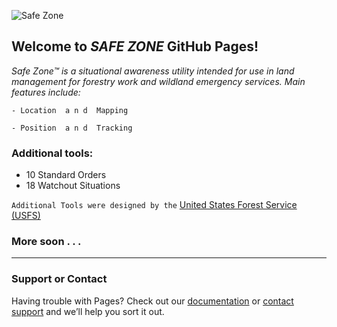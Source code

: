 ![Safe Zone](https://www.gravatar.com/userimage/57266990/1e9256e1fb002b3ca92c81425ebad7b9?size=120)
## Welcome to *SAFE ZONE* GitHub Pages! 



_Safe Zone™   is a situational awareness utility intended for use in land management  for forestry work and wildland emergency services.  Main features include:_
```
- Location  a n d  Mapping

- Position  a n d  Tracking
```
### Additional tools:

- 10 Standard Orders
- 18 Watchout Situations


`Additional Tools were designed by the` [United States Forest Service (USFS)](https://www.fs.fed.us/fire/safety/10_18/10_18.html)


### More soon . . .

__________


### Support or Contact

Having trouble with Pages? Check out our [documentation](https://help.github.com/categories/github-pages-basics/) or [contact support](https://github.com/contact) and we’ll help you sort it out.
